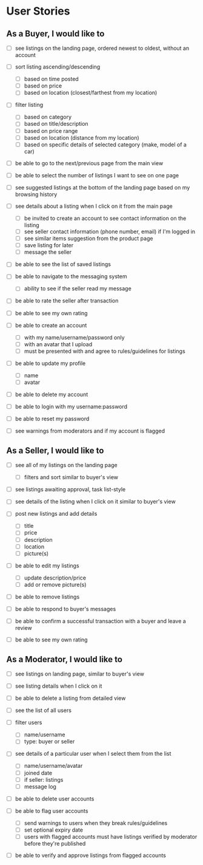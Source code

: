 # User Stories

## As a Buyer, I would like to

- [ ] see listings on the landing page, ordered newest to oldest, without an account

- [ ] sort listing ascending/descending
    - [ ] based on time posted
    - [ ] based on price
    - [ ] based on location (closest/farthest from my location)

- [ ] filter listing
    - [ ] based on category
    - [ ] based on title/description
    - [ ] based on price range
    - [ ] based on location (distance from my location)
    - [ ] based on specific details of selected category (make, model of a car)

- [ ] be able to go to the next/previous page from the main view

- [ ] be able to select the number of listings I want to see on one page

- [ ] see suggested listings at the bottom of the landing page based on my browsing history

- [ ] see details about a listing when I click on it from the main page
    - [ ] be invited to create an account to see contact information on the listing
    - [ ] see seller contact information (phone number, email) if I'm logged in
    - [ ] see similar items suggestion from the product page
    - [ ] save listing for later
    - [ ] message the seller

- [ ] be able to see the list of saved listings

- [ ] be able to navigate to the messaging system
    - [ ] ability to see if the seller read my message

- [ ] be able to rate the seller after transaction

- [ ] be able to see my own rating

- [ ] be able to create an account
    - [ ] with my name/username/password only
    - [ ] with an avatar that I upload
    - [ ] must be presented with and agree to rules/guidelines for listings

- [ ] be able to update my profile
    - [ ] name
    - [ ] avatar

- [ ] be able to delete my account

- [ ] be able to login with my username:password

- [ ] be able to reset my password

- [ ] see warnings from moderators and if my account is flagged


## As a Seller, I would like to

- [ ] see all of my listings on the landing page
    - [ ] filters and sort similar to buyer's view

- [ ] see listings awaiting approval, task list-style

- [ ] see details of the listing when I click on it similar to buyer's view

- [ ] post new listings and add details
    - [ ] title
    - [ ] price
    - [ ] description
    - [ ] location
    - [ ] picture(s)

- [ ] be able to edit my listings
    - [ ] update description/price
    - [ ] add or remove picture(s)

- [ ] be able to remove listings

- [ ] be able to respond to buyer's messages

- [ ] be able to confirm a successful transaction with a buyer and leave a review

- [ ] be able to see my own rating

## As a Moderator, I would like to

- [ ] see listings on landing page, similar to buyer's view

- [ ] see listing details when I click on it

- [ ] be able to delete a listing from detailed view

- [ ] see the list of all users

- [ ] filter users
    - [ ] name/username
    - [ ] type: buyer or seller

- [ ] see details of a particular user when I select them from the list
    - [ ] name/username/avatar
    - [ ] joined date
    - [ ] if seller: listings
    - [ ] message log

- [ ] be able to delete user accounts

- [ ] be able to flag user accounts
    - [ ] send warnings to users when they break rules/guidelines
    - [ ] set optional expiry date
    - [ ] users with flagged accounts must have listings verified by moderator before they're published

- [ ] be able to verify and approve listings from flagged accounts